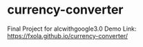 # currency-converter
Final Project for alcwithgoogle3.0
Demo Link: https://fxola.github.io/currency-converter/
